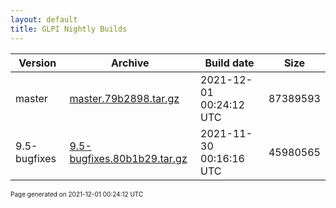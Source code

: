 ```yaml
---
layout: default
title: GLPI Nightly Builds
---
```


Version|Archive|Build date|Size
---|---|---|---
master|[master.79b2898.tar.gz](master.79b2898.tar.gz)|2021-12-01 00:24:12 UTC|87389593
9.5-bugfixes|[9.5-bugfixes.80b1b29.tar.gz](9.5-bugfixes.80b1b29.tar.gz)|2021-11-30 00:16:16 UTC|45980565

<font size="1">Page generated on 2021-12-01 00:24:12 UTC</font>
